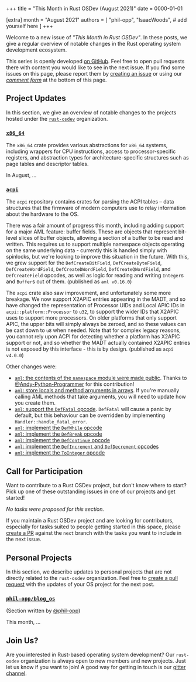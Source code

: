 +++
title = "This Month in Rust OSDev (August 2021)"
date = 0000-01-01

[extra]
month = "August 2021"
authors = [
    "phil-opp",
    "IsaacWoods",
    # add yourself here
]
+++

Welcome to a new issue of _"This Month in Rust OSDev"_. In these posts, we give a regular overview of notable changes in the Rust operating system development ecosystem.

<!-- more -->

This series is openly developed [on GitHub](https://github.com/rust-osdev/homepage/). Feel free to open pull requests there with content you would like to see in the next issue. If you find some issues on this page, please report them by [creating an issue](https://github.com/rust-osdev/homepage/issues/new) or using our [_comment form_](#comment-form) at the bottom of this page.

<!--
    This is a draft for the upcoming "This Month in Rust OSDev (August 2021)" post.
    Feel free to create pull requests against the `next` branch to add your
    content here.
    Please take a look at the past posts on https://rust-osdev.com/ to see the
    general structure of these posts.
-->

## Project Updates

In this section, we give an overview of notable changes to the projects hosted under the [`rust-osdev`] organization.

[`rust-osdev`]: https://github.com/rust-osdev/about

### [`x86_64`](https://github.com/rust-osdev/x86_64)

The `x86_64` crate provides various abstractions for `x86_64` systems, including wrappers for CPU instructions, access to processor-specific registers, and abstraction types for architecture-specific structures such as page tables and descriptor tables.

In August, …

### [`acpi`](https://github.com/rust-osdev/acpi)

The `acpi` repository contains crates for parsing the ACPI tables – data structures that the firmware of modern computers use to relay information about the hardware to the OS.

There was a fair amount of progress this month, including adding support for a major AML feature: buffer fields.
These are objects that represent bit-level slices of buffer objects, allowing a section of a buffer to be read and
written. This requires us to support multiple namespace objects operating on the same underlying data -
currently this is handled simply with spinlocks, but we're looking to improve this situation in the future.
With this, we grew support for the `DefCreateBitField`, `DefCreateByteField`, `DefCreateWordField`,
`DefCreateDWordField`, `DefCreateQWordField`, and `DefCreateField` opcodes, as well as logic for reading and
writing `Integer`s and `Buffer`s out of them. <span class="gray">(published as `aml v0.16.0`)</span>

The `acpi` crate also saw improvement, and unfortunately some more breakage. We now support X2APIC entries
appearing in the MADT, and so have changed the representation of Processor UIDs and Local APIC IDs in
`acpi::platform::Processor` to `u32`, to support the wider IDs that X2APIC uses to support more processors. On
older platforms that only support APIC, the upper bits will simply always be zeroed, and so these values can be
cast down to `u8` when needed. Note that for complex legacy reasons, you cannot rely upon ACPI for detecting
whether a platform has X2APIC support or not, and so whether the MADT actually contained X2APIC entries is not exposed
by this interface - this is by design. <span class="gray">(published as `acpi v4.0.0`)</span>

Other changes were:
- [`aml`: the contents of the `namespace` module were made public](https://github.com/rust-osdev/acpi/pull/107).
  Thanks to [@Andy-Python-Programmer](https://github.com/Andy-Python-Programmer) for this contribution!
- [`aml`: store locals and method arguments in arrays](https://github.com/rust-osdev/acpi/commit/c1597aba3d39344834292637fb81e2f2971d6c04). If you're manually calling AML methods
  that take arguments, you will need to update how you create them.
- [`aml`: support the `DefFatal` opcode](https://github.com/rust-osdev/acpi/commit/514e55df07acbca93dfd4eb2db3cdd6fdea5aaf5). `DefFatal` will cause a panic by default, but this behaviour can be overridden by implementing `Handler::handle_fatal_error`.
- [`aml`: implement the `DefWhile` opcode](https://github.com/rust-osdev/acpi/commit/06409b360ef30b3b08b56865f3ee380315751f14)
- [`aml`: implement the `DefBreak` opcode](https://github.com/rust-osdev/acpi/commit/da5f5cec8096d2ebd5697212e282abbeaed6edb7)
- [`aml`: implement the `DefContinue` opcode](https://github.com/rust-osdev/acpi/commit/ed0400092e18598c73ca6048fb96b2522237808d)
- [`aml`: implement the `DefIncrement` and `DefDecrement` opcodes](https://github.com/rust-osdev/acpi/commit/b854d5491e48e5a4f332ff259ce185cb357261d0)
- [`aml`: implement the `ToInteger` opcode](https://github.com/rust-osdev/acpi/commit/00a61d8b7471dae725283296f4ee9c0c20013156)

## Call for Participation

Want to contribute to a Rust OSDev project, but don't know where to start? Pick up one of these outstanding
issues in one of our projects and get started!

<!--
Please use the following template for adding items:
- [(`repo_name`) Issue Description](https://example.com/link-to-issue)
-->

<span class="gray">

_No tasks were proposed for this section._

</span>

If you maintain a Rust OSDev project and are looking for contributors, especially for tasks suited to people
getting started in this space, please [create a PR](https://github.com/rust-osdev/homepage/pulls) against the
`next` branch with the tasks you want to include in the next issue.


## Personal Projects

In this section, we describe updates to personal projects that are not directly related to the `rust-osdev` organization. Feel free to [create a pull request](https://github.com/rust-osdev/homepage/pulls) with the updates of your OS project for the next post.

### [`phil-opp/blog_os`](https://github.com/phil-opp/blog_os)

<span class="gray">(Section written by [@phil-opp](https://github.com/phil-opp))</span>

This month, ...

## Join Us?

Are you interested in Rust-based operating system development? Our `rust-osdev` organization is always open to new members and new projects. Just let us know if you want to join! A good way for getting in touch is our [gitter channel](https://gitter.im/rust-osdev/Lobby).


<!--
TODO: Update publication date
-->
